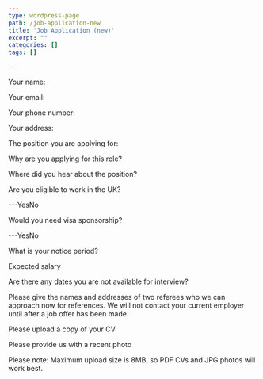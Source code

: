 ```yaml
---
type: wordpress-page
path: /job-application-new
title: 'Job Application (new)'
excerpt: ""
categories: []
tags: []

---
```

     

Your name:  

Your email:  

Your phone number:  

Your address:  

The position you are applying for:  

Why are you applying for this role?  

Where did you hear about the position?  

Are you eligible to work in the UK?  
  
\---YesNo

Would you need visa sponsorship?  
  
\---YesNo

What is your notice period?  

Expected salary  

Are there any dates you are not available for interview?  

Please give the names and addresses of two referees who we can approach now for references. We will not contact your current employer until after a job offer has been made.  

Please upload a copy of your CV  

Please provide us with a recent photo  

Please note: Maximum upload size is 8MB, so PDF CVs and JPG photos will work best.
